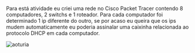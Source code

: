Para está atividade eu criei uma rede no Cisco Packet Tracer contendo 8 computadores, 2 switchs e 1 roteador.
Para cada computador foi determinado 1 ip diferente do outro, se por acaso eu queira que os ips mudem automaticamente eu poderia assinalar uma caixinha relacionada ao protocolo DHCP em cada computador.

![aoturia](https://user-images.githubusercontent.com/102532081/205926322-c801415e-329c-43d7-a476-43155f244d7f.PNG)
